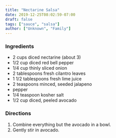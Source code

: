 ```yaml
---
title: "Nectarine Salsa"
date: 2019-12-25T08:02:59-07:00
draft: false
tags: ["sauce", "salsa"]
author: ["Unknown", "Family"]
---
```


### Ingredients
- 2 cups diced nectarine (about 3)
- 1/2 cup diced red bell pepper
- 1/4 cup thinly sliced onion
- 2 tablespoons fresh cilantro leaves
- 1 1/2 tablespoons fresh lime juice
- 2 teaspoons minced, seeded jalapeno
- pepper
- 1/4 teaspoon kosher salt
- 1/2 cup diced, peeled avocado

### Directions
1. Combine everything but the avocado in a bowl. 
1. Gently stir in avocado. 
